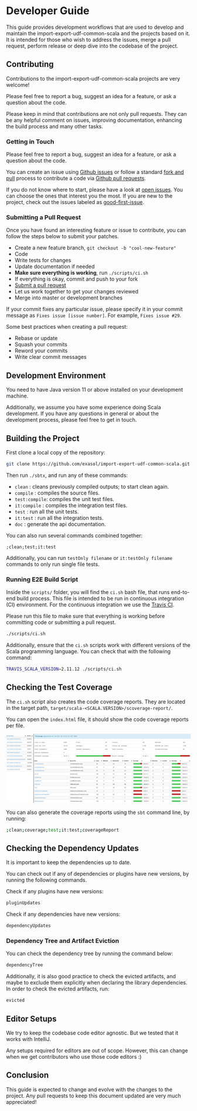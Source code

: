 # Developer Guide

This guide provides development workflows that are used to develop and maintain
the import-export-udf-common-scala and the projects based on it. It is intended for those who wish to address
the issues, merge a pull request, perform release or deep dive into the codebase
of the project.

## Contributing

Contributions to the import-export-udf-common-scala projects are very welcome!

Please feel free to report a bug, suggest an idea for a feature, or ask a
question about the code.

Please keep in mind that contributions are not only pull requests. They can be
any helpful comment on issues, improving documentation, enhancing the build process
and many other tasks.

### Getting in Touch

Please feel free to report a bug, suggest an idea for a feature, or ask a
question about the code.

You can create an issue using [Github issues][gh-issues] or follow a standard
[fork and pull][fork-and-pull] process to contribute a code via [Github pull
requests][gh-pulls].

If you do not know where to start, please have a look at [open
issues][open-issues]. You can choose the ones that interest you the most. If you
are new to the project, check out the issues labeled as
[good-first-issue][first-issue].

### Submitting a Pull Request

Once you have found an interesting feature or issue to contribute, you can
follow the steps below to submit your patches.

- Create a new feature branch, `git checkout -b "cool-new-feature"`
- Code
- Write tests for changes
- Update documentation if needed
- **Make sure everything is working**, run `./scripts/ci.sh`
- If everything is okay, commit and push to your fork
- [Submit a pull request][submit-pr]
- Let us work together to get your changes reviewed
- Merge into master or development branches

If your commit fixes any particular issue, please specify it in your commit
message as `Fixes issue [issue number]`. For example, `Fixes issue #29`.

Some best practices when creating a pull request:

- Rebase or update
- Squash your commits
- Reword your commits
- Write clear commit messages

## Development Environment

You need to have Java version 11 or above installed on your development
machine.

Additionally, we assume you have some experience doing Scala development. If you
have any questions in general or about the development process, please feel free
to get in touch.

## Building the Project

First clone a local copy of the repository:

```bash
git clone https://github.com/exasol/import-export-udf-common-scala.git
```

Then run `./sbtx`, and run any of these commands:

- `clean`       : cleans previously compiled outputs; to start clean again.
- `compile`     : compiles the source files.
- `test:compile`: compiles the unit test files.
- `it:compile`  : compiles the integration test files.
- `test`        : run all the unit tests.
- `it:test`     : run all the integration tests.
- `doc`         : generate the api documentation.

You can also run several commands combined together:

```
;clean;test;it:test
```

Additionally, you can run `testOnly filename` or `it:testOnly filename` commands
to only run single file tests.

### Running E2E Build Script

Inside the `scripts/` folder, you will find the `ci.sh` bash file, that runs
end-to-end build process. This file is intended to be run in continuous
integration (CI) environment. For the continuous integration we use the [Travis
CI](https://travis-ci.com/).

Please run this file to make sure that everything is working before committing
code or submitting a pull request.

```bash
./scripts/ci.sh
```

Additionally, ensure that the `ci.sh` scripts work with different versions of
the Scala programming language. You can check that with the following command:

```bash
TRAVIS_SCALA_VERSION=2.11.12 ./scripts/ci.sh
```

## Checking the Test Coverage

The `ci.sh` script also creates the code coverage reports. They are located in
the target path, `target/scala-<SCALA.VERSION>/scoverage-report/`.

You can open the `index.html` file, it should show the code coverage reports per
file.

![alt text](../images/code_coverage_example.png "Code Coverage Example")

You can also generate the coverage reports using the `sbt` command line, by
running:

```bash
;clean;coverage;test;it:test;coverageReport
```

## Checking the Dependency Updates

It is important to keep the dependencies up to date.

You can check out if any of dependencies or plugins have new versions, by
running the following commands.

Check if any plugins have new versions:

```bash
pluginUpdates
```

Check if any dependencies have new versions:

```bash
dependencyUpdates
```

### Dependency Tree and Artifact Eviction

You can check the dependency tree by running the command below:

```bash
dependencyTree
```

Additionally, it is also good practice to check the evicted artifacts, and maybe
to exclude them explicitly when declaring the library dependencies. In order to
check the evicted artifacts, run:

```bash
evicted
```

## Editor Setups

We try to keep the codebase code editor agnostic. But we tested that it works
with IntelliJ.

Any setups required for editors are out of scope. However, this can change when
we get contributors who use those code editors :)

## Conclusion

This guide is expected to change and evolve with the changes to the project.
Any pull requests to keep this document updated are very much appreciated!

[gh-issues]: https://github.com/exasol/import-export-udf-common-scala/issues
[gh-pulls]: https://github.com/exasol/import-export-udf-common-scala/pulls
[fork-and-pull]: https://help.github.com/articles/using-pull-requests/
[gh-releases]: https://github.com/exasol/import-export-udf-common-scala/releases
[submit-pr]: https://github.com/exasol/import-export-udf-common-scala/compare
[open-issues]: https://github.com/exasol/import-export-udf-common-scala/issues
[first-issue]: https://github.com/exasol/import-export-udf-common-scala/issues?q=is%3Aissue+is%3Aopen+label%3A%22good+first+issue%22
[import-export-udf]: https://docs.exasol.com/loading_data/user_defined_import_export_using_udfs.htm
